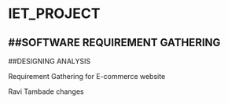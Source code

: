 # IET_PROJECT

##SOFTWARE REQUIREMENT GATHERING
-


##DESIGNING ANALYSIS


Requirement Gathering  for E-commerce website

Ravi Tambade changes